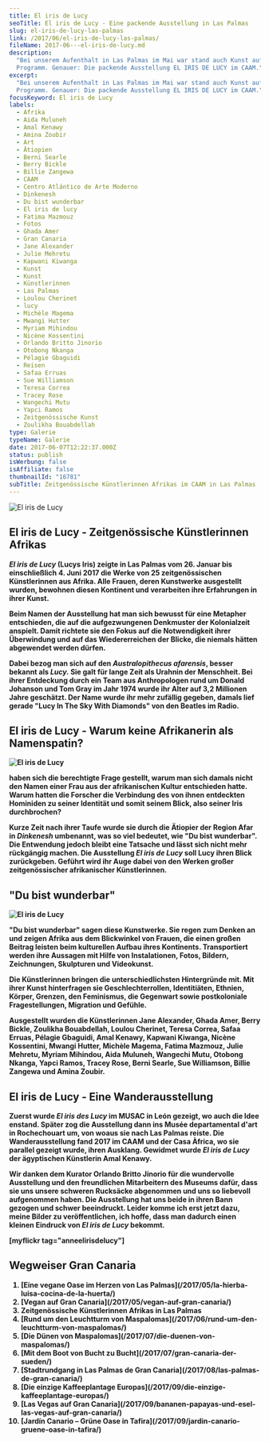 ```yaml
---
title: El iris de Lucy
seoTitle: El iris de Lucy - Eine packende Ausstellung in Las Palmas
slug: el-iris-de-lucy-las-palmas
link: /2017/06/el-iris-de-lucy-las-palmas/
fileName: 2017-06---el-iris-de-lucy.md
description:
  "Bei unserem Aufenthalt in Las Palmas im Mai war stand auch Kunst auf dem
  Programm. Genauer: Die packende Ausstellung EL IRIS DE LUCY im CAAM."
excerpt:
  "Bei unserem Aufenthalt in Las Palmas im Mai war stand auch Kunst auf dem
  Programm. Genauer: Die packende Ausstellung EL IRIS DE LUCY im CAAM."
focusKeyword: El iris de Lucy
labels:
  - Afrika
  - Aida Muluneh
  - Amal Kenawy
  - Amina Zoubir
  - Art
  - Ätiopien
  - Berni Searle
  - Berry Bickle
  - Billie Zangewa
  - CAAM
  - Centro Atlántico de Arte Moderno
  - Dinkenesh
  - Du bist wunderbar
  - El iris de lucy
  - Fatima Mazmouz
  - Fotos
  - Ghada Amer
  - Gran Canaria
  - Jane Alexander
  - Julie Mehretu
  - Kapwani Kiwanga
  - Kunst
  - Kunst
  - Künstlerinnen
  - Las Palmas
  - Loulou Cherinet
  - lucy
  - Michèle Magema
  - Mwangi Hutter
  - Myriam Mihindou
  - Nicène Kossentini
  - Orlando Britto Jinorio
  - Otobong Nkanga
  - Pélagie Gbaguidi
  - Reisen
  - Safaa Erruas
  - Sue Williamson
  - Teresa Correa
  - Tracey Rose
  - Wangechi Mutu
  - Yapci Ramos
  - Zeitgenössische Kunst
  - Zoulikha Bouabdellah
type: Galerie
typeName: Galerie
date: 2017-06-07T12:22:37.000Z
status: publish
isWerbung: false
isAffiliate: false
thumbnailId: "16781"
subTitle: Zeitgenössische Künstlerinnen Afrikas im CAAM in Las Palmas
---
```


![El iris de Lucy](http://cardamonchai.com/wp-content/uploads/2017/06/34413328370_62c83da79c_o-640x425.jpg)

<strong>

## El iris de Lucy - Zeitgenössische Künstlerinnen Afrikas

<em>El iris de Lucy</em> (Lucys Iris) zeigte in Las Palmas vom 26. Januar bis
einschließlich 4. Juni 2017 die Werke von 25 zeitgenössischen Künstlerinnen aus
Afrika. Alle Frauen, deren Kunstwerke ausgestellt wurden, bewohnen diesen
Kontinent und verarbeiten ihre Erfahrungen in ihrer Kunst.

Beim Namen der Ausstellung hat man sich bewusst für eine Metapher entschieden,
die auf die aufgezwungenen Denkmuster der Kolonialzeit anspielt. Damit richtete
sie den Fokus auf die Notwendigkeit ihrer Überwindung und auf das
Wiedererreichen der Blicke, die niemals hätten abgewendet werden dürfen.

Dabei bezog man sich auf den <em>Australopithecus afarensis</em>, besser bekannt
als <em>Lucy.</em> Sie galt für lange Zeit als Urahnin der Menschheit. Bei ihrer
Entdeckung durch ein Team aus Anthropologen rund um Donald Johanson und Tom Gray
im Jahr 1974 wurde ihr Alter auf 3,2 Millionen Jahre geschätzt. Der Name wurde
ihr mehr zufällig gegeben, damals lief gerade "Lucy In The Sky With Diamonds"
von den Beatles im Radio.

## El iris de Lucy - Warum keine Afrikanerin als Namenspatin?

![El iris de Lucy](http://cardamonchai.com/wp-content/uploads/2017/06/34991752072_71f7ed661b_k-640x426.jpg)

haben sich die berechtigte Frage gestellt, warum man sich damals nicht den Namen
einer Frau aus der afrikanischen Kultur entschieden hatte. Warum hatten die
Forscher die Verbindung des von ihnen entdeckten Hominiden zu seiner Identität
und somit seinem Blick, also seiner Iris durchbrochen?

Kurze Zeit nach ihrer Taufe wurde sie durch die Ätiopier der Region Afar in
<em>Dinkenesh</em> umbenannt, was so viel bedeutet, wie "Du bist wunderbar". Die
Entwendung jedoch bleibt eine Tatsache und lässt sich nicht mehr rückgängig
machen. Die Ausstellung <em>El iris de Lucy</em> soll Lucy ihren Blick
zurückgeben. Geführt wird ihr Auge dabei von den Werken großer zeitgenössischer
afrikanischer Künstlerinnen.

## "Du bist wunderbar"

![El iris de Lucy](http://cardamonchai.com/wp-content/uploads/2017/06/35156852665_23f5200400_k-640x426.jpg)

"Du bist wunderbar" sagen diese Kunstwerke. Sie regen zum Denken an und zeigen
Afrika aus dem Blickwinkel von Frauen, die einen großen Beitrag leisten beim
kulturellen Aufbau ihres Kontinents. Transportiert werden ihre Aussagen mit
Hilfe von Instalationen, Fotos, Bildern, Zeichnungen, Skulpturen und Videokunst.

Die Künstlerinnen bringen die unterschiedlichsten Hintergründe mit. Mit ihrer
Kunst hinterfragen sie Geschlechterrollen, Identitiäten, Ethnien, Körper,
Grenzen, den Feminismus, die Gegenwart sowie postkoloniale Fragestellungen,
Migration und Gefühle.

Ausgestellt wurden die Künstlerinnen Jane Alexander, Ghada Amer, Berry Bickle,
Zoulikha Bouabdellah, Loulou Cherinet, Teresa Correa, Safaa Erruas, Pélagie
Gbaguidi, Amal Kenawy, Kapwani Kiwanga, Nicène Kossentini, Mwangi Hutter,
Michèle Magema, Fatima Mazmouz, Julie Mehretu, Myriam Mihindou, Aida Muluneh,
Wangechi Mutu, Otobong Nkanga, Yapci Ramos, Tracey Rose, Berni Searle, Sue
Williamson, Billie Zangewa und Amina Zoubir.

## El iris de Lucy - Eine Wanderausstellung

Zuerst wurde <em>El iris des Lucy</em> im MUSAC in León gezeigt, wo auch die
Idee enstand. Später zog die Ausstellung dann ins Musée departamental d'art in
Rochechouart um, von woaus sie nach Las Palmas reiste. Die Wanderausstellung
fand 2017 im CAAM und der Casa Àfrica, wo sie parallel gezeigt wurde, ihren
Ausklang. Gewidmet wurde <em>El iris de Lucy</em> der ägyptischen Künstlerin
Amal Kenawy.

Wir danken dem Kurator Orlando Britto Jinorio für die wundervolle Ausstellung
und den freundlichen Mitarbeitern des Museums dafür, dass sie uns unsere
schweren Rucksäcke abgenommen und uns so liebevoll aufgenommen haben. Die
Ausstellung hat uns beide in ihren Bann gezogen und schwer beeindruckt. Leider
komme ich erst jetzt dazu, meine Bilder zu veröffentlichen, ich hoffe, dass man
dadurch einen kleinen Eindruck von <em>El iris de Lucy</em> bekommt.

[myflickr tag="anneelirisdelucy"]

## Wegweiser Gran Canaria

<ol>
    <li> [Eine vegane Oase im Herzen von Las Palmas](/2017/05/la-hierba-luisa-cocina-de-la-huerta/) </li>
    <li> [Vegan auf Gran Canaria](/2017/05/vegan-auf-gran-canaria/) </li>
    <li>Zeitgenössische Künstlerinnen Afrikas in Las Palmas</li>
    <li> [Rund um den Leuchtturm von Maspalomas](/2017/06/rund-um-den-leuchtturm-von-maspalomas/) </li>
    <li> [Die Dünen von Maspalomas](/2017/07/die-duenen-von-maspalomas/) </li>
    <li> [Mit dem Boot von Bucht zu Bucht](/2017/07/gran-canaria-der-sueden/) </li>
    <li> [Stadtrundgang in Las Palmas de Gran Canaria](/2017/08/las-palmas-de-gran-canaria/) </li>
    <li> [Die einzige Kaffeeplantage Europas](/2017/09/die-einzige-kaffeeplantage-europas/) </li>
    <li> [Las Vegas auf Gran Canaria](/2017/09/bananen-papayas-und-esel-las-vegas-auf-gran-canaria/) </li>
    <li> [Jardín Canario – Grüne Oase in Tafira](/2017/09/jardin-canario-gruene-oase-in-tafira/) </li>
</ol>
